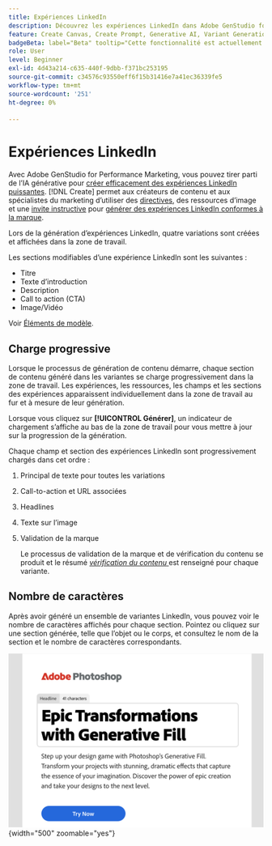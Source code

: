 ```yaml
---
title: Expériences LinkedIn
description: Découvrez les expériences LinkedIn dans Adobe GenStudio for Performance Marketing.
feature: Create Canvas, Create Prompt, Generative AI, Variant Generation, Content Generation
badgeBeta: label="Beta" tooltip="Cette fonctionnalité est actuellement disponible dans Beta, de sorte que certaines d’entre elles peuvent être limitées ou susceptibles d’être modifiées."
role: User
level: Beginner
exl-id: 4d43a214-c635-440f-9dbb-f371bc253195
source-git-commit: c34576c93550eff6f15b31416e7a41ec36339fe5
workflow-type: tm+mt
source-wordcount: '251'
ht-degree: 0%

---
```


# Expériences LinkedIn

Avec Adobe GenStudio for Performance Marketing, vous pouvez tirer parti de l’IA générative pour [créer efficacement des expériences LinkedIn puissantes](/help/user-guide/create/create-linkedin.md). [!DNL Create] permet aux créateurs de contenu et aux spécialistes du marketing d’utiliser des [directives](/help/user-guide/guidelines/overview.md), des ressources d’image et une [invite instructive](/help/user-guide/effective-prompts.md) pour [générer des expériences LinkedIn conformes à la marque](/help/user-guide/create/create-email-experience.md).

Lors de la génération d’expériences LinkedIn, quatre variations sont créées et affichées dans la zone de travail.

Les sections modifiables d’une expérience LinkedIn sont les suivantes :

* Titre
* Texte d’introduction
* Description
* Call to action (CTA)
* Image/Vidéo

Voir [Éléments de modèle](/help/user-guide/content/use-templates.md#template-elements).

## Charge progressive

Lorsque le processus de génération de contenu démarre, chaque section de contenu généré dans les variantes se charge progressivement dans la zone de travail. Les expériences, les ressources, les champs et les sections des expériences apparaissent individuellement dans la zone de travail au fur et à mesure de leur génération.

Lorsque vous cliquez sur **[!UICONTROL Générer]**, un indicateur de chargement s’affiche au bas de la zone de travail pour vous mettre à jour sur la progression de la génération.

Chaque champ et section des expériences LinkedIn sont progressivement chargés dans cet ordre :

1. Principal de texte pour toutes les variations
1. Call-to-action et URL associées
1. Headlines
1. Texte sur l’image
1. Validation de la marque

   Le processus de validation de la marque et de vérification du contenu se produit et le résumé [_vérification du contenu_ ](/help/user-guide/guidelines/brand-validation.md#content-check-summary) est renseigné pour chaque variante.

## Nombre de caractères

Après avoir généré un ensemble de variantes LinkedIn, vous pouvez voir le nombre de caractères affichés pour chaque section. Pointez ou cliquez sur une section générée, telle que l’objet ou le corps, et consultez le nom de la section et le nombre de caractères correspondants.

![ Nombre de caractères ](/help/assets/character-count.png){width="500" zoomable="yes"}
